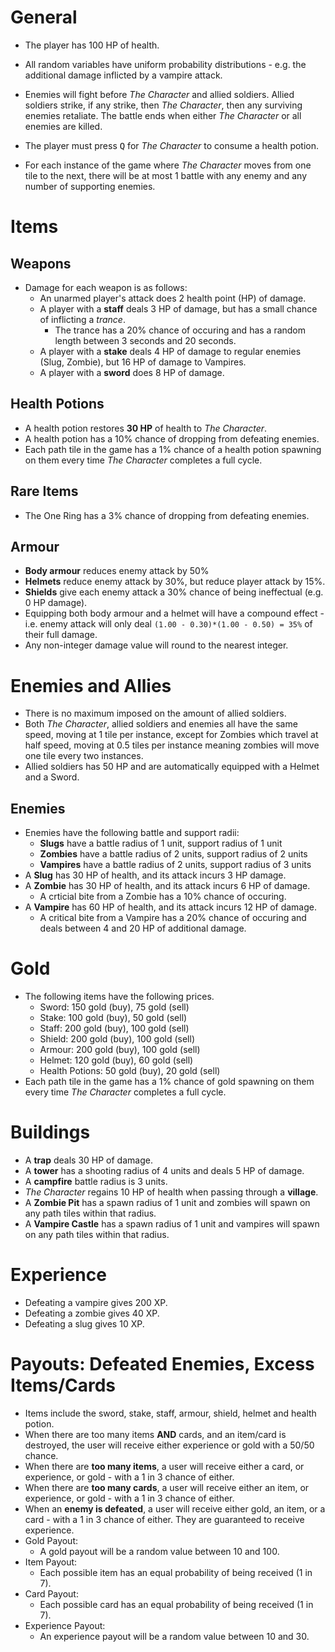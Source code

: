 # General
* The player has 100 HP of health.
* All random variables have uniform probability distributions - e.g. the additional damage inflicted by a vampire attack.

* Enemies will fight before *The Character* and allied soldiers. Allied soldiers strike, if any strike, then *The Character*, then any surviving enemies retaliate. The battle ends when either *The Character* or all enemies are killed.
* The player must press <kbd>Q</kbd> for *The Character* to consume a health potion.
* For each instance of the game where *The Character* moves from one tile to the next, there will be at most 1 battle with any enemy and any number of supporting enemies.


# Items
## Weapons
* Damage for each weapon is as follows:
    * An unarmed player's attack does 2 health point (HP) of damage.
    * A player with a **staff** deals 3 HP of damage, but has a small chance of inflicting a *trance*.
        * The trance has a 20% chance of occuring and has a random length between 3 seconds and 20 seconds.
    * A player with a **stake** deals 4 HP of damage to regular enemies (Slug, Zombie), but 16 HP of damage to Vampires.
    * A player with a **sword** does 8 HP of damage.

## Health Potions
* A health potion restores **30 HP** of health to *The Character*.
* A health potion has a 10% chance of dropping from defeating enemies.
* Each path tile in the game has a 1% chance of a health potion spawning on them every time *The Character* completes a full cycle.

## Rare Items
* The One Ring has a 3% chance of dropping from defeating enemies.

## Armour
* **Body armour** reduces enemy attack by 50%
* **Helmets** reduce enemy attack by 30%, but reduce player attack by 15%.
* **Shields** give each enemy attack a 30% chance of being ineffectual (e.g. 0 HP damage).
* Equipping both body armour and a helmet will have a compound effect - i.e. enemy attack will only deal `(1.00 - 0.30)*(1.00 - 0.50) = 35%` of their full damage.
* Any non-integer damage value will round to the nearest integer.

# Enemies and Allies
* There is no maximum imposed on the amount of allied soldiers.
* Both *The Character*, allied soldiers and enemies all have the same speed, moving at 1 tile per instance, except for Zombies which travel at half speed, moving at 0.5 tiles per instance meaning zombies will move one tile every two instances.
* Allied soldiers has 50 HP and are automatically equipped with a Helmet and a Sword.

## Enemies
* Enemies have the following battle and support radii:
    * **Slugs** have a battle radius of 1 unit, support radius of 1 unit
    * **Zombies** have a battle radius of 2 units, support radius of 2 units
    * **Vampires** have a battle radius of 2 units, support radius of 3 units
* A **Slug** has 30 HP of health, and its attack incurs 3 HP damage. 
* A **Zombie** has 30 HP of health, and its attack incurs 6 HP of damage.
    * A crticial bite from a Zombie has a 10% chance of occuring.
* A **Vampire** has 60 HP of health, and its attack incurs 12 HP of damage.
    * A critical bite from a Vampire has a 20% chance of occuring and deals between 4 and 20 HP of additional damage.

# Gold
* The following items have the following prices.
    * Sword: 150 gold (buy), 75 gold (sell)
    * Stake: 100 gold (buy), 50 gold (sell)
    * Staff: 200 gold (buy), 100 gold (sell)
    * Shield: 200 gold (buy), 100 gold (sell)
    * Armour: 200 gold (buy), 100 gold (sell)
    * Helmet: 120 gold (buy), 60 gold (sell)
    * Health Potions: 50 gold (buy), 20 gold (sell)
* Each path tile in the game has a 1% chance of gold spawning on them every time *The Character* completes a full cycle.

# Buildings
* A **trap** deals 30 HP of damage.
* A **tower** has a shooting radius of 4 units and deals 5 HP of damage.
* A **campfire** battle radius is 3 units.
* *The Character* regains 10 HP of health when passing through a **village**.
* A **Zombie Pit** has a spawn radius of 1 unit and zombies will spawn on any path tiles within that radius.
* A **Vampire Castle** has a spawn radius of 1 unit and vampires will spawn on any path tiles within that radius.

# Experience
* Defeating a vampire gives 200 XP.
* Defeating a zombie gives 40 XP.
* Defeating a slug gives 10 XP.

# Payouts: Defeated Enemies, Excess Items/Cards
* Items include the sword, stake, staff, armour, shield, helmet and health potion.
* When there are too many items **AND** cards, and an item/card is destroyed, the user will receive either experience or gold with a 50/50 chance.
* When there are **too many items**, a user will receive either a card, or experience, or gold - with a 1 in 3 chance of either.
* When there are **too many cards**, a user will receive either an item, or experience, or gold - with a 1 in 3 chance of either.
* When an **enemy is defeated**, a user will receive either gold, an item, or a card - with a 1 in 3 chance of either. They are guaranteed to receive experience.
* Gold Payout: 
    * A gold payout will be a random value between 10 and 100.
* Item Payout: 
    * Each possible item has an equal probability of being received (1 in 7).
* Card Payout: 
    * Each possible card has an equal probability of being received (1 in 7).
* Experience Payout:
    * An experience payout will be a random value between 10 and 30.
<!-- TODO: 

HARD PART:

How are items/gold/cards/experience given out when an enemy is defeated?
How are items/gold/experience given out when a card is destroyed?
How are gold/cards/experience given out when an item is destroyed?


What is the min/max values of these uniformly-distributed random variables:
* Length of a trance - OR is this a function of the type of enemy converted
* Additional attack damage from vampire
* Gold/experience received (from card destroyed) - AND/OR is this a function of the type of card destroyed
* Gold/experience received (from item destroyed due to too many) - AND/OR is this a function of the type of item destroyed
* Gold/experience received (from defeating enemies) ? - AND/OR is this a function of the type of enemy defeated

One way: Each item/card gets its own independent dice-roll-like event/trial where, in theory, either no items/cards can be received or one of each (unlikely). The recieving gold/experience at all is treated the same. In this case:
* What are the PROBABILITIES of each occuring
* Is there a max on how many types we can recieve? e.g. End payout trials after 3 YESs
* Does this mean we cannot get multiples of the same item/card? Or can we add a random variable multiplier OR repeated trials.

-->

